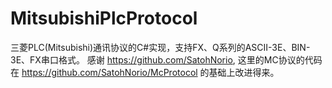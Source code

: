 # MitsubishiPlcProtocol
三菱PLC(Mitsubishi)通讯协议的C#实现，支持FX、Q系列的ASCII-3E、BIN-3E、FX串口格式。
感谢 https://github.com/SatohNorio, 这里的MC协议的代码在 https://github.com/SatohNorio/McProtocol 的基础上改进得来。
